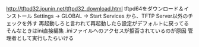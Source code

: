 http://tftpd32.jounin.net/tftpd32_download.html
tftpd64をダウンロード＆インストール
Settings -> GLOBAL -> Start Services から、TFTP Server以外のチェックを外す
再起動しろと言われて再起動したら設定がデフォルトに戻ってる
そんなときはini直接編集
.iniファイルへのアクセスが拒否されているのが原因
管理者として実行したらいける